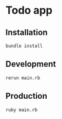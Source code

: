 # Todo app

## Installation
```bundle install```

## Development
```rerun main.rb```

## Production
```ruby main.rb```